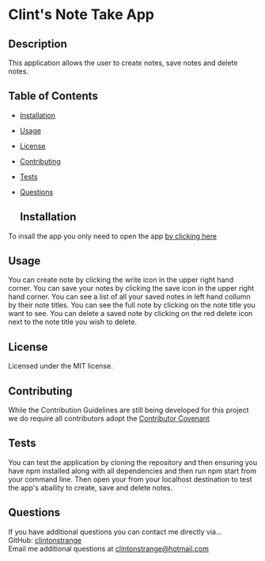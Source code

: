 # Clint's Note Take App

## Description

This application allows the user to create notes, save notes and delete notes.

## Table of Contents

- [Installation](#installation)
- [Usage](#usage)
- [License](#license)
- [Contributing](#contributing)
- [Tests](#tests)
- [Questions](#questions)

  ## Installation

To insall the app you only need to open the app [by clicking here](https://sleepy-reaches-28174.herokuapp.com/)

## Usage

You can create note by clicking the write icon in the upper right hand corner.
You can save your notes by clicking the save icon in the upper right hand corner.
You can see a list of all your saved notes in left hand collumn by their note titles.
You can see the full note by clicking on the note title you want to see.
You can delete a saved note by clicking on the red delete icon next to the note title you wish to delete.

## License

Licensed under the MIT license.

## Contributing

While the Contribution Guidelines are still being developed for this project we do require all contributors adopt the [Contributor Covenant](https://www.contributor-covenant.org)

## Tests

You can test the application by cloning the repository and then ensuring you have npm installed along with all dependencies and then run npm start from your command line. Then open your from your localhost destination to test the app's abaility to create, save and delete notes.

## Questions

If you have additional questions you can contact me directly via...  
 GitHub: [clintonstrange](https://www.github.com/clintonstrange)  
 Email me additional questions at clintonstrange@hotmail.com
